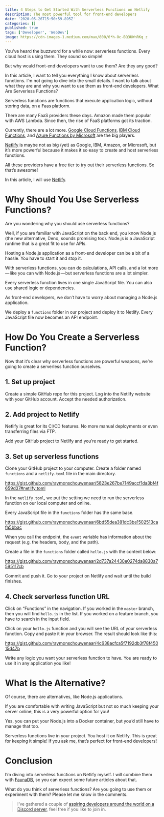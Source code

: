 ```yaml
---
title: 4 Steps to Get Started With Serverless Functions on Netlify
description: The most powerful tool for front-end developers
date: '2020-05-26T15:50:59.895Z'
categories: []
published: true
tags: ['Developer', 'WebDev']
image: https://cdn-images-1.medium.com/max/800/0*h-Oc-BQ3UWnRKq_z
---
```



You’ve heard the buzzword for a while now: serverless functions. Every cloud host is using them. They sound so simple!

But why would front-end developers want to use them? Are they any good?

In this article, I want to tell you everything I know about serverless functions. I’m not going to dive into the small details. I want to talk about what they are and why you want to use them as front-end developers.
What Are Serverless Functions?

Serverless functions are functions that execute application logic, without storing data, on a Faas platform.

There are many FaaS providers these days. Amazon made them popular with AWS Lambda. Since then, the rise of FaaS platforms got its traction.

Currently, there are a lot more. [Google Cloud Functions](https://cloud.google.com/functions), [IBM Cloud Functions](https://cloud.ibm.com/functions/), and [Azure Functions by Microsoft](https://azure.microsoft.com/en-ca/services/functions/) are the big players.

[Netlify](https://www.netlify.com/) is maybe not as big (yet) as Google, IBM, Amazon, or Microsoft, but it’s more powerful because it makes it so easy to create and host serverless functions.

All these providers have a free tier to try out their serverless functions. So that’s awesome!

In this article, I will use [Netlify](https://www.netlify.com/products/functions/).

# Why Should You Use Serverless Functions?

Are you wondering why you should use serverless functions?

Well, if you are familiar with JavaScript on the back end, you know Node.js (the new alternative, Deno, sounds promising too). Node.js is a JavaScript runtime that is a great fit to use for APIs.

Hosting a Node.js application as a front-end developer can be a bit of a hassle. You have to start it and stop it.

With serverless functions, you can do calculations, API calls, and a lot more — like you can with Node.js — but serverless functions are a lot simpler.

Every serverless function lives in one single JavaScript file. You can also use shared logic or dependencies.

As front-end developers, we don’t have to worry about managing a Node.js application.

We deploy a `functions` folder in our project and deploy it to Netlify. Every JavaScript file now becomes an API endpoint.

# How Do You Create a Serverless Function?

Now that it’s clear why serverless functions are powerful weapons, we’re going to create a serverless function ourselves.

## 1\. Set up project

Create a simple GitHub repo for this project. Log into the Netlify website with your GitHub account. Accept the needed authorization.

## 2\. Add project to Netlify

Netlify is great for its CI/CD features. No more manual deployments or even transferring files via FTP.

Add your GitHub project to Netlify and you’re ready to get started.

## 3\. Set up serverless functions

Clone your GitHub project to your computer. Create a folder named `functions` and a `netlify.toml` file in the main directory.

https://gist.github.com/raymonschouwenaar/5823e267be7149accf1da3bf4f659d37#netlify.toml

In the `netlify.toml`, we put the setting we need to run the serverless function on our local computer and online.

Every JavaScript file in the `functions` folder has the same base.

https://gist.github.com/raymonschouwenaar/6bd55dea381dc3be1502513cafa5bbac

When you call the endpoint, the `event` variable has information about the request (e.g. the headers, body, and the path).

Create a file in the `functions` folder called `hello.js` with the content below:

https://gist.github.com/raymonschouwenaar/2d737a24430e0274da8830a7595117cb

Commit and push it. Go to your project on Netlify and wait until the build finishes.

## 4\. Check serverless function URL

Click on “Functions” in the navigation. If you worked in the `master` branch, then you will find `hello.js` in the list. If you worked on a feature branch, you have to search in the input field.

Click on your `hello.js` function and you will see the URL of your serverless function. Copy and paste it in your browser. The result should look like this:

https://gist.github.com/raymonschouwenaar/4c638acfca5f7192db3f78f45015d47b

Write any logic you want your serverless function to have. You are ready to use it in any application you like!

# What Is the Alternative?

Of course, there are alternatives, like Node.js applications.

If you are comfortable with writing JavaScript but not so much keeping your server online, this is a very powerful option for you!

Yes, you can put your Node.js into a Docker container, but you’d still have to manage that too.

Serverless functions live in your project. You host it on Netlify. This is great for keeping it simple! If you ask me, that’s perfect for front-end developers!

# Conclusion

I’m diving into serverless functions on Netlify myself. I will combine them with [FaunaDB](https://fauna.com), so you can expect some future articles about that.

What do you think of serverless functions? Are you going to use them or experiment with them? Please let me know in the comments.

> I’ve gathered a couple of [aspiring developers around the world on a Discord server](https://mailchi.mp/fb82491d03f8/dev-by-rayray-discord-community), feel free if you like to join in.
